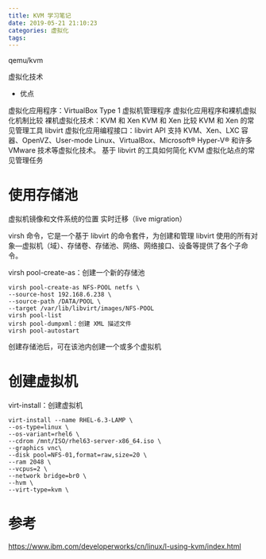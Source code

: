 ```yaml
---
title: KVM 学习笔记
date: 2019-05-21 21:10:23
categories: 虚拟化
tags:
---
```


qemu/kvm

虚拟化技术
- 优点


虚拟化应用程序：VirtualBox
Type 1 虚拟机管理程序
虚拟化应用程序和裸机虚拟化机制比较
裸机虚拟化技术：KVM 和 Xen
KVM 和 Xen 比较
KVM 和 Xen 的常见管理工具
libvirt 虚拟化应用编程接口：libvirt API 支持 KVM、Xen、LXC 容器、OpenVZ、User-mode Linux、VirtualBox、Microsoft® Hyper-V® 和许多 VMware 技术等虚拟化技术。
基于 libvirt 的工具如何简化 KVM 虚拟化站点的常见管理任务

# 使用存储池
虚拟机镜像和文件系统的位置
实时迁移（live migration）

virsh 命令，它是一个基于 libvirt 的命令套件，为创建和管理 libvirt 使用的所有对象—虚拟机（域）、存储卷、存储池、网络、网络接口、设备等提供了各个子命令。

virsh pool-create-as：创建一个新的存储池

```
virsh pool-create-as NFS-POOL netfs \
--source-host 192.168.6.238 \
--source-path /DATA/POOL \
--target /var/lib/libvirt/images/NFS-POOL
virsh pool-list
virsh pool-dumpxml：创建 XML 描述文件
virsh pool-autostart
```

创建存储池后，可在该池内创建一个或多个虚拟机

# 创建虚拟机

virt-install：创建虚拟机

```
virt-install --name RHEL-6.3-LAMP \
--os-type=linux \
--os-variant=rhel6 \
--cdrom /mnt/ISO/rhel63-server-x86_64.iso \
--graphics vnc\
--disk pool=NFS-01,format=raw,size=20 \
--ram 2048 \
--vcpus=2 \
--network bridge=br0 \
--hvm \
--virt-type=kvm \
```

# 参考
https://www.ibm.com/developerworks/cn/linux/l-using-kvm/index.html